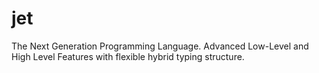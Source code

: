 # jet
The Next Generation Programming Language. Advanced Low-Level and High Level Features with flexible hybrid typing structure.
